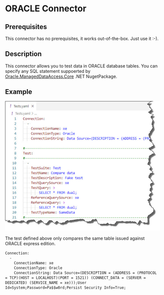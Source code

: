 # ORACLE Connector

## Prerequisites

This connector has no prerequisites, it works out-of-the-box. Just use it :-).

## Description

This connector allows you to test data in ORACLE database tables. You can specify any SQL statement suppoerted by [Oracle.ManagedDataAccess.Core](https://www.nuget.org/packages/Oracle.ManagedDataAccess.Core/3.21.50) .NET NugetPackage.

## Example

![ORACLE Connector](../../Images/media/oracle-connector.jpg)

The test defined above only compares the same table issued against ORACLE express edition.


~~~~~~~~~~~~~~~~~~~~~~~~~~~~~~~~~~~~~~~~~~~~~~~~~~~~~~~~~~~~~~~~~~~~~~~~~~~~~~~
Connection:
  - 
    ConnectionName: xe
    ConnectionType: Oracle
    ConnectionString: Data Source=(DESCRIPTION = (ADDRESS = (PROTOCOL = TCP)(HOST = LOCALHOST)(PORT = 1521)) (CONNECT_DATA = (SERVER = DEDICATED) (SERVICE_NAME = xe)));User Id=System;Password=Pa$$w0rd;Persist Security Info=True;
~~~~~~~~~~~~~~~~~~~~~~~~~~~~~~~~~~~~~~~~~~~~~~~~~~~~~~~~~~~~~~~~~~~~~~~~~~~~~~~
